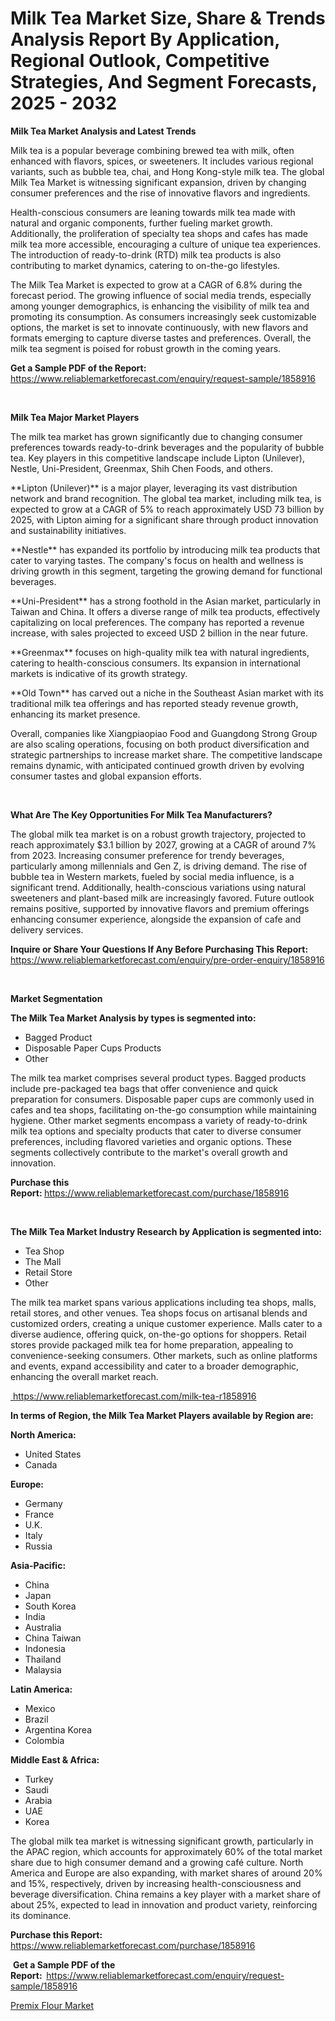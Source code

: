 <p><h1>Milk Tea Market Size, Share & Trends Analysis Report By Application, Regional Outlook, Competitive Strategies, And Segment Forecasts, 2025 - 2032</h1></p><p><strong>Milk Tea Market Analysis and Latest Trends</strong></p>
<p><p>Milk tea is a popular beverage combining brewed tea with milk, often enhanced with flavors, spices, or sweeteners. It includes various regional variants, such as bubble tea, chai, and Hong Kong-style milk tea. The global Milk Tea Market is witnessing significant expansion, driven by changing consumer preferences and the rise of innovative flavors and ingredients. </p><p>Health-conscious consumers are leaning towards milk tea made with natural and organic components, further fueling market growth. Additionally, the proliferation of specialty tea shops and cafes has made milk tea more accessible, encouraging a culture of unique tea experiences. The introduction of ready-to-drink (RTD) milk tea products is also contributing to market dynamics, catering to on-the-go lifestyles.</p><p>The Milk Tea Market is expected to grow at a CAGR of 6.8% during the forecast period. The growing influence of social media trends, especially among younger demographics, is enhancing the visibility of milk tea and promoting its consumption. As consumers increasingly seek customizable options, the market is set to innovate continuously, with new flavors and formats emerging to capture diverse tastes and preferences. Overall, the milk tea segment is poised for robust growth in the coming years.</p></p>
<p><strong>Get a Sample PDF of the Report:&nbsp;</strong> <a href="https://www.reliablemarketforecast.com/enquiry/request-sample/1858916?utm_campaign=2200&utm_medium=2&utm_source=Github&utm_content=ia&utm_term=14022025&utm_id=milk-tea">https://www.reliablemarketforecast.com/enquiry/request-sample/1858916</a></p>
<p>&nbsp;</p>
<p><strong>Milk Tea Major Market Players</strong></p>
<p><p>The milk tea market has grown significantly due to changing consumer preferences towards ready-to-drink beverages and the popularity of bubble tea. Key players in this competitive landscape include Lipton (Unilever), Nestle, Uni-President, Greenmax, Shih Chen Foods, and others.</p><p>**Lipton (Unilever)** is a major player, leveraging its vast distribution network and brand recognition. The global tea market, including milk tea, is expected to grow at a CAGR of 5% to reach approximately USD 73 billion by 2025, with Lipton aiming for a significant share through product innovation and sustainability initiatives.</p><p>**Nestle** has expanded its portfolio by introducing milk tea products that cater to varying tastes. The company's focus on health and wellness is driving growth in this segment, targeting the growing demand for functional beverages.</p><p>**Uni-President** has a strong foothold in the Asian market, particularly in Taiwan and China. It offers a diverse range of milk tea products, effectively capitalizing on local preferences. The company has reported a revenue increase, with sales projected to exceed USD 2 billion in the near future.</p><p>**Greenmax** focuses on high-quality milk tea with natural ingredients, catering to health-conscious consumers. Its expansion in international markets is indicative of its growth strategy.</p><p>**Old Town** has carved out a niche in the Southeast Asian market with its traditional milk tea offerings and has reported steady revenue growth, enhancing its market presence.</p><p>Overall, companies like Xiangpiaopiao Food and Guangdong Strong Group are also scaling operations, focusing on both product diversification and strategic partnerships to increase market share. The competitive landscape remains dynamic, with anticipated continued growth driven by evolving consumer tastes and global expansion efforts.</p></p>
<p>&nbsp;</p>
<p><strong>What Are The Key Opportunities For Milk Tea Manufacturers?</strong></p>
<p><p>The global milk tea market is on a robust growth trajectory, projected to reach approximately $3.1 billion by 2027, growing at a CAGR of around 7% from 2023. Increasing consumer preference for trendy beverages, particularly among millennials and Gen Z, is driving demand. The rise of bubble tea in Western markets, fueled by social media influence, is a significant trend. Additionally, health-conscious variations using natural sweeteners and plant-based milk are increasingly favored. Future outlook remains positive, supported by innovative flavors and premium offerings enhancing consumer experience, alongside the expansion of cafe and delivery services.</p></p>
<p><strong>Inquire or Share Your Questions If Any Before Purchasing This Report:</strong> <a href="https://www.reliablemarketforecast.com/enquiry/pre-order-enquiry/1858916?utm_campaign=2200&utm_medium=2&utm_source=Github&utm_content=ia&utm_term=14022025&utm_id=milk-tea">https://www.reliablemarketforecast.com/enquiry/pre-order-enquiry/1858916</a></p>
<p>&nbsp;</p>
<p><strong>Market Segmentation</strong></p>
<p><strong>The Milk Tea Market Analysis by types is segmented into:</strong></p>
<p><ul><li>Bagged Product</li><li>Disposable Paper Cups Products</li><li>Other</li></ul></p>
<p><p>The milk tea market comprises several product types. Bagged products include pre-packaged tea bags that offer convenience and quick preparation for consumers. Disposable paper cups are commonly used in cafes and tea shops, facilitating on-the-go consumption while maintaining hygiene. Other market segments encompass a variety of ready-to-drink milk tea options and specialty products that cater to diverse consumer preferences, including flavored varieties and organic options. These segments collectively contribute to the market's overall growth and innovation.</p></p>
<p><strong>Purchase this Report:&nbsp;</strong><a href="https://www.reliablemarketforecast.com/purchase/1858916?utm_campaign=2200&utm_medium=2&utm_source=Github&utm_content=ia&utm_term=14022025&utm_id=milk-tea">https://www.reliablemarketforecast.com/purchase/1858916</a></p>
<p>&nbsp;</p>
<p><strong>The Milk Tea Market Industry Research by Application is segmented into:</strong></p>
<p><ul><li>Tea Shop</li><li>The Mall</li><li>Retail Store</li><li>Other</li></ul></p>
<p><p>The milk tea market spans various applications including tea shops, malls, retail stores, and other venues. Tea shops focus on artisanal blends and customized orders, creating a unique customer experience. Malls cater to a diverse audience, offering quick, on-the-go options for shoppers. Retail stores provide packaged milk tea for home preparation, appealing to convenience-seeking consumers. Other markets, such as online platforms and events, expand accessibility and cater to a broader demographic, enhancing the overall market reach.</p></p>
<p><a href="https://www.reliablemarketforecast.com/milk-tea-r1858916?utm_campaign=2200&utm_medium=2&utm_source=Github&utm_content=ia&utm_term=14022025&utm_id=milk-tea">&nbsp;https://www.reliablemarketforecast.com/milk-tea-r1858916</a></p>
<p><strong>In terms of Region, the Milk Tea Market Players available by Region are:</strong></p>
<p>
    <p> <strong> North America: </strong>
        <ul>
            <li>United States</li>
            <li>Canada</li>
        </ul>
        </p> 
    <p> <strong> Europe: </strong>
        <ul>
            <li>Germany</li>
            <li>France</li>
            <li>U.K.</li>
            <li>Italy</li>
            <li>Russia</li>
        </ul>
        </p> 
    <p> <strong> Asia-Pacific: </strong>
        <ul>
            <li>China</li>
            <li>Japan</li>
            <li>South Korea</li>
            <li>India</li>
            <li>Australia</li>
            <li>China Taiwan</li>
            <li>Indonesia</li>
            <li>Thailand</li>
            <li>Malaysia</li>
        </ul>
        </p> 
    <p> <strong> Latin America: </strong>
        <ul>
            <li>Mexico</li>
            <li>Brazil</li>
            <li>Argentina Korea</li>
            <li>Colombia</li>
        </ul>
        </p> 
    <p> <strong> Middle East & Africa: </strong>
        <ul>
            <li>Turkey</li>
            <li>Saudi</li>
            <li>Arabia</li>
            <li>UAE</li>
            <li>Korea</li>
        </ul>
    </p>
    </p>
<p><p>The global milk tea market is witnessing significant growth, particularly in the APAC region, which accounts for approximately 60% of the total market share due to high consumer demand and a growing café culture. North America and Europe are also expanding, with market shares of around 20% and 15%, respectively, driven by increasing health-consciousness and beverage diversification. China remains a key player with a market share of about 25%, expected to lead in innovation and product variety, reinforcing its dominance.</p></p>
<p><strong>Purchase this Report: </strong><a href="https://www.reliablemarketforecast.com/purchase/1858916?utm_campaign=2200&utm_medium=2&utm_source=Github&utm_content=ia&utm_term=14022025&utm_id=milk-tea">https://www.reliablemarketforecast.com/purchase/1858916</a></p>
<p>&nbsp;<strong>Get a Sample PDF of the Report:&nbsp;&nbsp;</strong><a href="https://www.reliablemarketforecast.com/enquiry/request-sample/1858916?utm_campaign=2200&utm_medium=2&utm_source=Github&utm_content=ia&utm_term=14022025&utm_id=milk-tea">https://www.reliablemarketforecast.com/enquiry/request-sample/1858916</a></p>
<p><strong></strong></p>
<p><p><a href="https://github.com/skerretflossie9297/Market-Research-Report-List-1/blob/main/premix-flour-market.md?utm_campaign=2200&utm_medium=2&utm_source=Github&utm_content=ia&utm_term=14022025&utm_id=milk-tea">Premix Flour Market</a></p></p>